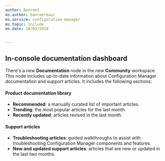 ```yaml
---
author: Banreet
ms.author: banreetkaur
ms.service: configuration-manager
ms.topic: include
ms.date: 10/03/2018


---
```


## <a name="bkmk_doc-dashboard"></a> In-console documentation dashboard
<!--1357546-->

There's a new **Documentation** node in the new **Community** workspace. This node includes up-to-date information about Configuration Manager documentation and support articles. It includes the following sections:  

#### Product documentation library
- **Recommended**: a manually curated list of important articles.
- **Trending**: the most popular articles for the last month.
- **Recently updated**: articles revised in the last month.

#### Support articles
- **Troubleshooting articles**: guided walkthroughs to assist with troubleshooting Configuration Manager components and features.
- **New and updated support articles**: articles that are new or updated in the last two months.


